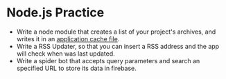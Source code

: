 # Node.js Practice

* Write a node module that creates a list of your project's archives, and writes it in an [application cache file](http://www.html5rocks.com/es/tutorials/appcache/beginner/).
* Write a RSS Updater, so that you can insert a RSS address and the app will check when was last updated.
* Write a spider bot that accepts query parameters and search an specified URL to store its data in firebase.